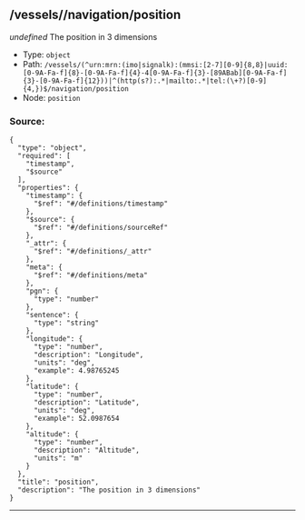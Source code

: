 ## /vessels/<RegExp>/navigation/position

*undefined*
The position in 3 dimensions

* Type: `object`
* Path: `/vessels/(^urn:mrn:(imo|signalk):(mmsi:[2-7][0-9]{8,8}|uuid:[0-9A-Fa-f]{8}-[0-9A-Fa-f]{4}-4[0-9A-Fa-f]{3}-[89ABab][0-9A-Fa-f]{3}-[0-9A-Fa-f]{12}))|^(http(s?):.*|mailto:.*|tel:(\+?)[0-9]{4,})$/navigation/position`
* Node: `position`

### Source:
```
{
  "type": "object",
  "required": [
    "timestamp",
    "$source"
  ],
  "properties": {
    "timestamp": {
      "$ref": "#/definitions/timestamp"
    },
    "$source": {
      "$ref": "#/definitions/sourceRef"
    },
    "_attr": {
      "$ref": "#/definitions/_attr"
    },
    "meta": {
      "$ref": "#/definitions/meta"
    },
    "pgn": {
      "type": "number"
    },
    "sentence": {
      "type": "string"
    },
    "longitude": {
      "type": "number",
      "description": "Longitude",
      "units": "deg",
      "example": 4.98765245
    },
    "latitude": {
      "type": "number",
      "description": "Latitude",
      "units": "deg",
      "example": 52.0987654
    },
    "altitude": {
      "type": "number",
      "description": "Altitude",
      "units": "m"
    }
  },
  "title": "position",
  "description": "The position in 3 dimensions"
}
```

---
